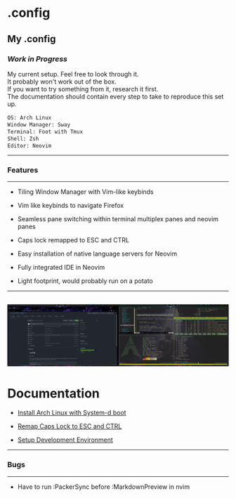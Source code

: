 # .config

## My .config

### *Work in Progress*

My current setup.
Feel free to look through it.\
It probably won't work out of the box.\
If you want to try something from it, research it first.\
The documentation should contain every step to take to reproduce this set up.

    OS: Arch Linux
    Window Manager: Sway
    Terminal: Foot with Tmux 
    Shell: Zsh
    Editor: Neovim
---
### Features
---
- Tiling Window Manager with Vim-like keybinds

- Vim like keybinds to navigate Firefox

- Seamless pane switching within terminal multiplex panes and neovim panes

- Caps lock remapped to ESC and CTRL

- Easy installation of native language servers for Neovim

- Fully integrated IDE in Neovim

- Light footprint, would probably run on a potato

---
![screenshot](https://github.com/brandon82890/.config/blob/main/screenshots/example.jpg?raw=true)
---
# Documentation
- [Install Arch Linux with System-d boot](docs/systemd_arch_install.md)

- [Remap Caps Lock to ESC and CTRL](docs/remap_capslock.md)

- [Setup Development Environment](docs/setup.md)
---
### Bugs
---
- Have to run :PackerSync before :MarkdownPreview in nvim
